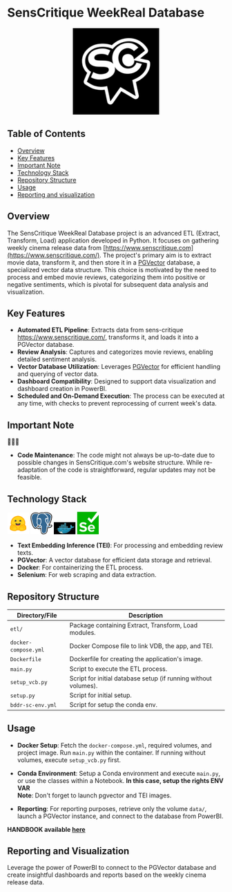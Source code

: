 # SensCritique WeekReal Database
<p align="center">
  <img src="res/sc.jpg" width="200">
</p>

## Table of Contents  
- [Overview](#overview)
- [Key Features](#key-features)
- [Important Note](#important-note)
- [Technology Stack](#technology-stack)
- [Repository Structure](#repository-structure)
- [Usage](#usage)
- [Reporting and visualization](#reporting-and-visualization)

## Overview
The SensCritique WeekReal Database project is an advanced ETL (Extract, Transform, Load) application developed in Python. It focuses on gathering weekly cinema release data from [https://www.senscritique.com](https://www.senscritique.com/). The project's primary aim is to extract movie data, transform it, and then store it in a [PGVector](https://github.com/pgvector/pgvector) database, a specialized vector data structure. This choice is motivated by the need to process and embed movie reviews, categorizing them into positive or negative sentiments, which is pivotal for subsequent data analysis and visualization.

## Key Features
- **Automated ETL Pipeline**: Extracts data from sens-critique https://www.senscritique.com/, transforms it, and loads it into a PGVector database.
- **Review Analysis**: Captures and categorizes movie reviews, enabling detailed sentiment analysis.
- **Vector Database Utilization**: Leverages [PGVector]((https://github.com/pgvector/pgvector)) for efficient handling and querying of vector data.
- **Dashboard Compatibility**: Designed to support data visualization and dashboard creation in PowerBI.
- **Scheduled and On-Demand Execution**: The process can be executed at any time, with checks to prevent reprocessing of current week's data.

## Important Note
:rotating_light::rotating_light::rotating_light:
- **Code Maintenance**: The code might not always be up-to-date due to possible changes in SensCritique.com's website structure. While re-adaptation of the code is straightforward, regular updates may not be feasible.

## Technology Stack
<img src="res/hf.png" width="50">
<img src="res/pg.png" width="50">
<img src="res/dock.jpg" width="50">
<img src="res/sel.png" width="50">


- **Text Embedding Inference (TEI)**: For processing and embedding review texts.
- **PGVector**: A vector database for efficient data storage and retrieval.
- **Docker**: For containerizing the ETL process.
- **Selenium**: For web scraping and data extraction.

## Repository Structure
| Directory/File        | Description                                  |
|-----------------------|----------------------------------------------|
| `etl/`                | Package containing Extract, Transform, Load modules. |
| `docker-compose.yml`  | Docker Compose file to link VDB, the app, and TEI.   |
| `Dockerfile`          | Dockerfile for creating the application's image.     |
| `main.py`             | Script to execute the ETL process.                   |
| `setup_vcb.py`        | Script for initial database setup (if running without volumes). |
| `setup.py`        | Script for initial setup. |
| `bddr-sc-env.yml`        | Script for setup the conda env. |

## Usage
- **Docker Setup**: Fetch the `docker-compose.yml`, required volumes, and project image. Run `main.py` within the container. If running 
without volumes, execute `setup_vcb.py` first.
- **Conda Environment**: Setup a Conda environment and execute `main.py`, or use the classes within a Notebook. **In this case, setup the rights ENV VAR**  
**Note**: Don't forget to launch pgvector and TEI images.  

- **Reporting**: For reporting purposes, retrieve only the volume `data/`, launch a PGVector instance, and connect to the database from PowerBI.
  
**HANDBOOK available [here](https://github.com/ilanaliouchouche/senscritique-weeklyreal-database/tree/main/handbook/README.md)**
## Reporting and Visualization
Leverage the power of PowerBI to connect to the PGVector database and create insightful dashboards and reports based on the weekly cinema release data.
